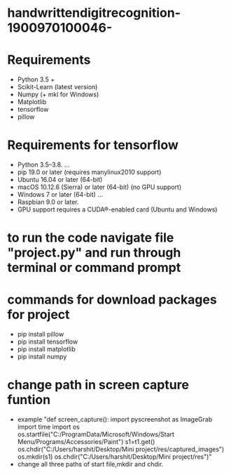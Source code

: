 # handwrittendigitrecognition-1900970100046-
# Requirements

* Python 3.5 +
* Scikit-Learn (latest version)
* Numpy (+ mkl for Windows)
* Matplotlib
* tensorflow
* pillow

# Requirements for tensorflow
* Python 3.5–3.8. ...
* pip 19.0 or later (requires manylinux2010 support)
* Ubuntu 16.04 or later (64-bit)
* macOS 10.12.6 (Sierra) or later (64-bit) (no GPU support)
* Windows 7 or later (64-bit) ...
* Raspbian 9.0 or later.
* GPU support requires a CUDA®-enabled card (Ubuntu and Windows)

# to run the code navigate file "project.py" and run through terminal or command prompt

# commands for download packages for project

* pip install pillow
* pip install tensorflow
* pip install matplotlib
* pip install numpy

# change path in  screen capture funtion 
* example 
 "def screen_capture():
    import pyscreenshot as ImageGrab
    import time
    import os
    os.startfile("C:/ProgramData/Microsoft/Windows/Start Menu/Programs/Accessories/Paint")
    s1=t1.get()
    os.chdir("C:/Users/harshit/Desktop/Mini project/res/captured_images")
    os.mkdir(s1)
    os.chdir("C:/Users/harshit/Desktop/Mini project/res")"
* change all three paths of start file,mkdir and chdir.    
